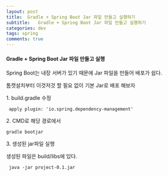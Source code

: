 ```yaml
---
layout: post
title:  Gradle + Spring Boot Jar 파일 만들고 실행하기
subtitle:   Gradle + Spring Boot Jar 파일 만들고 실행하기
categories: dev
tags: spring
comments: true
---
```


#### Gradle + Spring Boot Jar 파일 만들고 실행

Spring Boot는 내장 서버가 있기 때문에 Jar 파일을 만들어 배포가 쉽다.


톰캣설치부터 이것저것 할 필요 없이 기본 Jar로 배포 해보자

1\. build.gradle 수정

```
 apply plugin: 'io.spring.dependency-management'
```

2\. CMD로 해당 경로에서

```
gradle bootjar
```

3\. 생성된 jar파일 실행

생성된 파일은 build/libs에 있다.

```
 java -jar project-0.1.jar
```